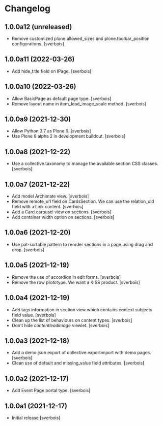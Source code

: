 Changelog
=========


1.0.0a12 (unreleased)
---------------------

- Remove customized plone.allowed_sizes and plone.toolbar_position configurations. [sverbois]


1.0.0a11 (2022-03-26)
---------------------

- Add hide_title field on IPage.  [sverbois]


1.0.0a10 (2022-03-26)
---------------------

- Allow BasicPage as default page type.  [sverbois]
- Remove layout name in item_lead_image_scale method.  [sverbois]


1.0.0a9 (2021-12-30)
--------------------

- Allow Python 3.7 as Plone 6. [sverbois]
- Use Plone 6 alpha 2 in development buildout. [sverbois]

1.0.0a8 (2021-12-22)
--------------------

- Use a collective.taxonomy to manage the available section CSS classes. [sverbois]


1.0.0a7 (2021-12-22)
--------------------

- Add model Archimate view. [sverbois]
- Remove remote_url field on CardsSection. We can use the relation_uid field with a Link content. [sverbois]
- Add a Card carousel view on sections. [sverbois]
- Add container width option on sections. [sverbois]


1.0.0a6 (2021-12-20)
--------------------

- Use pat-sortable pattern to reorder sections in a page using drag and drop. [sverbois] 


1.0.0a5 (2021-12-19)
--------------------

- Remove the use of accordion in edit forms. [sverbois]
- Remove the row prototype. We want a KISS product. [sverbois]


1.0.0a4 (2021-12-19)
--------------------

- Add tags information in section view which contains context subjects field value. [sverbois]
- Clean up the list of behaviours on content types. [sverbois]
- Don't hide *contentleadimage* viewlet. [sverbois]

1.0.0a3 (2021-12-18)
--------------------

- Add a demo.json export of collective.exportimport with demo pages. [sverbois]
- Clean use of default and missing_value field attributes. [sverbois]


1.0.0a2 (2021-12-17)
--------------------

- Add Event Page portal type. [sverbois]


1.0.0a1 (2021-12-17)
--------------------

- Initial release [sverbois]
